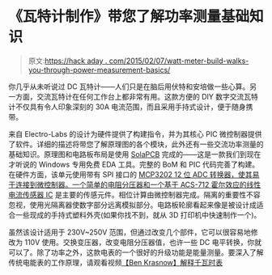 # 《瓦特计制作》带您了解功率测量基础知识

> 原文:[https://hack aday . com/2015/02/07/watt-meter-build-walks-you-through-power-measurement-basics/](https://hackaday.com/2015/02/07/watt-meter-build-walks-you-through-power-measurement-basics/)

你几乎从未听说过 DC 瓦特计——人们只是在脑后用伏特和安培做一些心算。另一方面，交流瓦特计在任何工作台上都非常有用。这款方便的 DIY 数字交流瓦特计不仅具有令人印象深刻的 30A 电流范围，而且采用手持式设计，便于随身携带。

来自 Electro-Labs 的设计为硬件提供了构建指令，并为其核心 PIC 微控制器提供了软件。详细的描述将带您了解原理图的各个模块，此外还有一些交流功率测量的基础知识。原理图和电路板布局是使用 [SolaPCB](http://www.fabstream.com/solopcb-design-software.php "SolaPCB") 完成的——这是一款我们到现在才听说的 Windows 专用免费 EDA 工具。完整的 BoM 和 PIC 代码完善了构建。在硬件方面，该单元使用带有 SPI 接口的 [MCP3202 12 位 ADC 转换器，使其易于连接到微控制器。一个简单的电阻分压器和一个基于 ACS-712 霍尔效应的线性电流传感器 IC](http://ww1.microchip.com/downloads/en/DeviceDoc/21034D.pdf) 是主要的传感元件。相位计算由微控制器完成。隔离的重要性不容忽视，使用光隔离器使数字部分远离模拟部分。电路板轮廓看起来像是被设计成适合一些现成的手持式塑料外壳(如果你找不到，就从 3D 打印机中快速制作一个)。

虽然该设计适用于 230V~250V 范围，但通过改变几个部件，它可以很容易地修改为 110V 使用。交换变压器，改变电阻分压器值，也许一些 DC 电平转换，你就可以了。除了功率之外，这款电表的一个很好的升级功能是能量测量。要深入了解传统电能表的工作原理，请观看视频[【Ben Krasnow】解释千瓦时表](http://hackaday.com/2013/10/10/ben-krasnow-explains-kilowatt-hour-meters/)